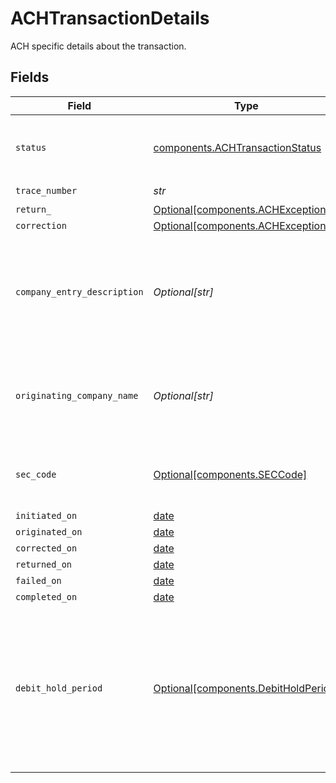 # ACHTransactionDetails

ACH specific details about the transaction.


## Fields

| Field                                                                                                                                       | Type                                                                                                                                        | Required                                                                                                                                    | Description                                                                                                                                 | Example                                                                                                                                     |
| ------------------------------------------------------------------------------------------------------------------------------------------- | ------------------------------------------------------------------------------------------------------------------------------------------- | ------------------------------------------------------------------------------------------------------------------------------------------- | ------------------------------------------------------------------------------------------------------------------------------------------- | ------------------------------------------------------------------------------------------------------------------------------------------- |
| `status`                                                                                                                                    | [components.ACHTransactionStatus](../../models/components/achtransactionstatus.md)                                                          | :heavy_check_mark:                                                                                                                          | Status of a transaction within the ACH lifecycle.                                                                                           |                                                                                                                                             |
| `trace_number`                                                                                                                              | *str*                                                                                                                                       | :heavy_check_mark:                                                                                                                          | N/A                                                                                                                                         | 124782618117                                                                                                                                |
| `return_`                                                                                                                                   | [Optional[components.ACHException]](../../models/components/achexception.md)                                                                | :heavy_minus_sign:                                                                                                                          | N/A                                                                                                                                         |                                                                                                                                             |
| `correction`                                                                                                                                | [Optional[components.ACHException]](../../models/components/achexception.md)                                                                | :heavy_minus_sign:                                                                                                                          | N/A                                                                                                                                         |                                                                                                                                             |
| `company_entry_description`                                                                                                                 | *Optional[str]*                                                                                                                             | :heavy_minus_sign:                                                                                                                          | An optional override of the default NACHA company entry description for a transfer.                                                         | Gym dues                                                                                                                                    |
| `originating_company_name`                                                                                                                  | *Optional[str]*                                                                                                                             | :heavy_minus_sign:                                                                                                                          | An optional override of the default NACHA company name for a transfer.                                                                      | Whole Body Fit                                                                                                                              |
| `sec_code`                                                                                                                                  | [Optional[components.SECCode]](../../models/components/seccode.md)                                                                          | :heavy_minus_sign:                                                                                                                          | Code used to identify the ACH authorization method.                                                                                         |                                                                                                                                             |
| `initiated_on`                                                                                                                              | [date](https://docs.python.org/3/library/datetime.html#date-objects)                                                                        | :heavy_minus_sign:                                                                                                                          | N/A                                                                                                                                         |                                                                                                                                             |
| `originated_on`                                                                                                                             | [date](https://docs.python.org/3/library/datetime.html#date-objects)                                                                        | :heavy_minus_sign:                                                                                                                          | N/A                                                                                                                                         |                                                                                                                                             |
| `corrected_on`                                                                                                                              | [date](https://docs.python.org/3/library/datetime.html#date-objects)                                                                        | :heavy_minus_sign:                                                                                                                          | N/A                                                                                                                                         |                                                                                                                                             |
| `returned_on`                                                                                                                               | [date](https://docs.python.org/3/library/datetime.html#date-objects)                                                                        | :heavy_minus_sign:                                                                                                                          | N/A                                                                                                                                         |                                                                                                                                             |
| `failed_on`                                                                                                                                 | [date](https://docs.python.org/3/library/datetime.html#date-objects)                                                                        | :heavy_minus_sign:                                                                                                                          | N/A                                                                                                                                         |                                                                                                                                             |
| `completed_on`                                                                                                                              | [date](https://docs.python.org/3/library/datetime.html#date-objects)                                                                        | :heavy_minus_sign:                                                                                                                          | N/A                                                                                                                                         |                                                                                                                                             |
| `debit_hold_period`                                                                                                                         | [Optional[components.DebitHoldPeriod]](../../models/components/debitholdperiod.md)                                                          | :heavy_minus_sign:                                                                                                                          | An optional override of your default ACH hold period in banking days. The hold period must be longer than or equal to your default setting. | 2-days                                                                                                                                      |